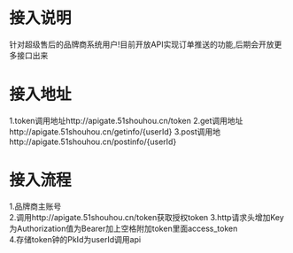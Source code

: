 # 接入说明

针对超级售后的品牌商系统用户!目前开放API实现订单推送的功能,后期会开放更多接口出来

# 接入地址

1.token调用地址http://apigate.51shouhou.cn/token
2.get调用地址http://apigate.51shouhou.cn/getinfo/{userId}
3.post调用地http://apigate.51shouhou.cn/postinfo/{userId}

# 接入流程

1.品牌商主账号  
2.调用http://apigate.51shouhou.cn/token获取授权token 
3.http请求头增加Key为Authorization值为Bearer加上空格附加token里面access\_token  
4.存储token钟的PkId为userId调用api

# 



